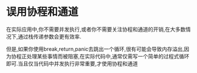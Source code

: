# 误用协程和通道
在实际应用中,你不需要并发执行,或者你不需要关注协程和通道的开销,在大多数情况下,通过栈传递参数会更有效率.

但是,如果你使用break,return,panic去跳出一个循环,很有可能会导致内存溢出,因为协程正处理某些事情而被阻塞,在实际代码中,通常仅需写一个简单的过程式循环即可.当且仅当代码中并发执行非常重要,才使用协程和通道
